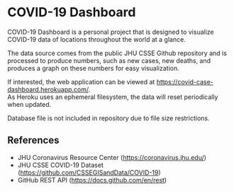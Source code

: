 # COVID-19 Dashboard

COVID-19 Dashboard is a personal project that is designed to visualize COVID-19 data of locations throughout the world at a glance.

The data source comes from the public JHU CSSE Github repository and is processed to produce numbers, such as new cases, new deaths, and produces a graph on these numbers for easy visualization.  
  
If interested, the web application can be viewed at https://covid-case-dashboard.herokuapp.com/.  
As Heroku uses an ephemeral filesystem, the data will reset periodically when updated.  

Database file is not included in repository due to file size restrictions.

## References
* JHU Coronavirus Resource Center (https://coronavirus.jhu.edu/)
* JHU CSSE COVID-19 Dataset (https://github.com/CSSEGISandData/COVID-19)
* GitHub REST API (https://docs.github.com/en/rest)